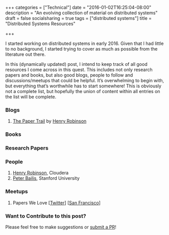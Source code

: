 +++
categories = ["Technical"]
date = "2016-01-02T16:25:04-08:00"
description = "An evolving collection of material on distributed systems"
draft = false
socialsharing = true
tags = ["distributed systems"]
title = "Distributed Systems Resources"

+++

I started working on distributed systems in early 2016. Given that I had little to no background, I started trying to cover as much as possible from the literature out there.

In this (dynamically updated) post, I intend to keep track of all good resources I come across in this quest. This includes not only research papers and books, but also good blogs, people to follow and discussions/meetups that could be helpful. It’s overwhelming to begin with, but everything that’s worthwhile has to start somewhere! This is obviously not a complete list, but hopefully the union of content within all entries on the list will be complete.

### Blogs
1. [The Paper Trail](http://the-paper-trail.org/) by [Henry Robinson](https://twitter.com/HenryR)

### Books

### Research Papers

### People
1. [Henry Robinson](https://twitter.com/HenryR), Cloudera
2. [Peter Bailis](https://twitter.com/pbailis), Stanford University

### Meetups
1. Papers We Love [[Twitter](https://twitter.com/papers_we_love)] [[San Francisco](http://www.meetup.com/papers-we-love-too/)]

### Want to Contribute to this post?
Please feel free to make suggestions or [submit a PR](https://github.com/nishanttotla/hugo-blog-skeleton/blob/master/content/articles/distributed-systems-resources.md)!
